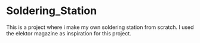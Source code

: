 # Soldering_Station
This is a project where i make my own soldering station from scratch. I used the elektor magazine as inspiration for this project. 
